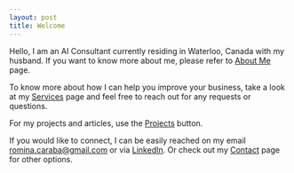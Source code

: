 ```yaml
---
layout: post
title: Welcome
---
```

Hello, I am an AI Consultant currently residing in Waterloo, Canada with my husband.
If you want to know more about me, please refer to [About Me](https://rominacarabathampi.ca/about.html) page. 

To know more about how I can help you improve your business, take a look at my [Services](https://rominacarabathampi.ca/services.html) page and feel free to reach out for any requests or questions.

For my projects and articles, use the [Projects](https://rominacarabathampi.ca/) button.

If you would like to connect, I can be easily reached on my email romina.caraba@gmail.com or via [LinkedIn](https://www.linkedin.com/in/rominacarabathampi/). Or check out my [Contact](https://rominacarabathampi.ca/contact.html) page for other options.
